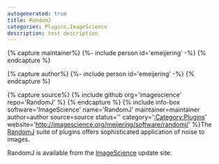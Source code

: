 ```yaml
---
autogenerated: true
title: RandomJ
categories: Plugins,ImageScience
description: test description
---
```



{% capture maintainer%}
{%- include person id='emeijering' -%}
{% endcapture %}

{% capture author%}
{%- include person id='emeijering' -%}
{% endcapture %}

{% capture source%}
{% include github org='imagescience' repo='RandomJ' %}
{% endcapture %}
{% include info-box software='ImageScience' name='RandomJ' maintainer=maintainer author=author source=source status='' category='[:Category:Plugins](Category_Plugins)' website='http://imagescience.org/meijering/software/randomj/' %}The [RandomJ](http://imagescience.org/meijering/software/randomj/) suite of plugins offers sophisticated application of noise to images.

RandomJ is available from the [ImageScience](/plugins/imagescience) update site.

 
